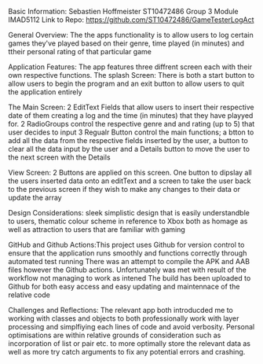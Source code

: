 Basic Information:
Sebastien Hoffmeister ST10472486
Group 3
Module IMAD5112
Link to Repo: https://github.com/ST10472486/GameTesterLogAct

General Overview: The the apps functionality is to allow users to log certain games they've played based on their genre, time played (in minutes) and ttheir personal rating of that particular game

Application Features:
The app features three diffrent screen each with their own respective functions.
  The splash Screen: 
  There is both a start button to allow users to begin the program and an exit button to allow users to quit the application entirely

  The Main Screen: 
  2 EditText Fields that allow users to insert their respective date of them creating a log and the time (in minutes) that they have playyed for.
  2 RadioGroups control the respective genre and and rating (up to 5) that user decides to input
  3 Regualr Button control the main functions; a btton to add all the data from the respective fields inserted by the user, a button to clear all the data input by the user and a Details button to move the user to the next screen with the Details

  View Screen: 
  2 Buttons are applied on this screen. One button to dipslay all the users inserted data onto an editText and a screen to take the user back to the previous screen if they wish to make any changes to their data or update the array

Design Considerations:
sleek simplistic design that is easily understandble to users, thematic colour scheme in reference to Xbox both as homage as well as attraction to users that are familiar with gaming

GitHub and Github Actions:This project uses Github for version control to ensure that the application runs smoothly and functions correctly through automated test running There was an attempt to compile the APK and AAB files however the Github actions.
Unfortunately was met with result of the workflow not managing to work as intened The build has been uploaded to Github for both easy access and easy updating and maintennace of the relative code

Challenges and Reflections: The relevant app both introducded me to working with classes and objects to both professionally work with layer processing and simplfiying each lines of code and avoid verbosity. Personal optimisations are within relative grounds of consideration
such as incorporation of list or pair etc. to more optimally store the relevant data as well as more try catch arguments to fix any potential errors and crashing.


